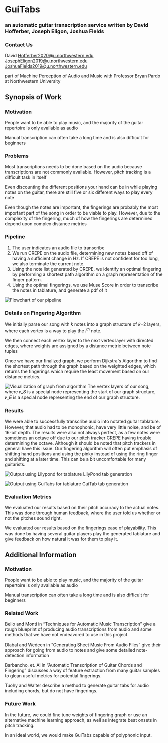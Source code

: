 # GuiTabs
### an automatic guitar transcription service written by David Hofferber, Joseph Eligon, Joshua Fields

### Contact Us
David Hofferber2020@u.northwestern.edu
JosephEligon2019@u.northwestern.edu
JoshuaFields2019@u.northwestern.edu

part of Machine Perception of Audio and Music with Professor Bryan Pardo at Northwestern University

## Synopsis of Work

### Motivation
People want to be able to play music, and the majority of the guitar repertoire is only available as audio

Manual transcription can often take a long time and is also difficult for beginners

### Problems
Most transcriptions needs to be done based on the audio because transcriptions are not commonly available. However, pitch tracking is a difficult task in itself

Even discounting the different positions your hand can be in while playing notes on the guitar, there are still five or six different ways to play every note

Even though the notes are important, the fingerings are probably the most important part of the song in order to be viable to play. However, due to the complexity of the fingering, much of how the fingerings are determined depend upon complex distance metrics

### Pipeline
1. The user indicates an audio file to transcribe
2. We run CREPE on the audio file, determining new notes based off of having a sufficient change in Hz. If CREPE is not confident for too long, we also terminate the current note.
3. Using the note list generated by CREPE, we identify an optimal fingering by performing a shortest path algorithm on a graph representation of the finger pattern.
4. Using the optimal fingerings, we use Muse Score in order to transcribe the notes in tablature, and generate a pdf of it

![Flowchart of our pipeline](https://raw.githubusercontent.com/guitabwebsite/guitabwebsite.github.io/master/images/pipeline.png)


### Details on Fingering Algorithm

We initially parse our song with _k_ notes into a graph structure of 𝑘+2 layers, where each vertex is a way to play the _i<sup>th</sup>_ note.

We then connect each vertex layer to the next vertex layer with directed edges, where weights are assigned by a distance metric between note tuples

Once we have our finalized graph, we perform Dijkstra's Algorithm to find the shortest path through the graph based on the weighted edges, which returns the fingerings which require the least movement based on our distance metrics.

![Visualization of graph from algorithm](https://raw.githubusercontent.com/guitabwebsite/guitabwebsite.github.io/master/images/algorithmgraph.png)
The vertex layers of our song, where 𝑣_𝑆 is a special node representing the start of our graph structure, 𝑣_𝐸 is a special node representing the end of our graph structure.


### Results
We were able to successfully transcribe audio into notated guitar tablature. However, that audio had to be monophonic, have very little noise, and be of 16-bit depth. The results were also not always perfect, as a few notes were sometimes an octave off due to our pitch tracker CREPE having trouble determining the octave. Although it should be noted that pitch trackers in general have this issue. Our fingering algorithm will often put emphasis of shifting hand positions and using the pinky instead of using the ring finger and shifting at a later time. This can be a bit uncomfortable for many guitarists.

![Output using Lilypond for tablature](https://raw.githubusercontent.com/guitabwebsite/guitabwebsite.github.io/master/images/lilyTab.png)
LilyPond tab generation

![Output using GuiTabs for tablature](https://raw.githubusercontent.com/guitabwebsite/guitabwebsite.github.io/master/images/GuiTab.png)
GuiTab tab generation

### Evaluation Metrics
We evaluated our results based on their pitch accuracy to the actual notes. This was done through human feedback, where the user told us whether or not the pitches sound right.

We evaluated our results based on the fingerings ease of playability. This was done by having several guitar players play the generated tablature and give feedback on how natural it was for them to play it.

## Additional Information

### Motivation
People want to be able to play music, and the majority of the guitar repertoire is only available as audio

Manual transcription can often take a long time and is also difficult for beginners

### Related Work
Bello and Monti in “Techniques for Automatic Music Transcription” give a rough blueprint of producing audio transcriptions from audio and some methods that we have not endeavored to use in this project.

Dlabal and Wedeen in “Generating Sheet Music From Audio Files” give their approach for going from audio to notes and give some detailed note-detection information

Barbancho, et. Al in “Automatic Transcription of Guitar Chords and Fingering” discusses a way of feature extraction from many guitar samples to glean useful metrics for potential fingerings.

Tuohy and Walter describe a method to generate guitar tabs for audio including chords, but do not have fingerings.

### Future Work
In the future, we could fine tune weights of fingering graph or use an alternative machine learning approach, as well as integrate beat onsets in pitch tracking.

In an ideal world, we would make GuiTabs capable of polyphonic input.






